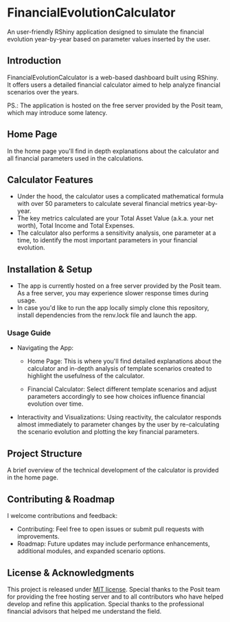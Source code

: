 # FinancialEvolutionCalculator

An user-friendly RShiny application designed to simulate the financial evolution year-by-year based on parameter values inserted by the user.


## Introduction

FinancialEvolutionCalculator is a web-based dashboard built using RShiny. It offers users a detailed financial calculator aimed to help analyze financial scenarios over the years.

PS.: The application is hosted on the free server provided by the Posit team, which may introduce some latency.


## Home Page

In the home page you'll find in depth explanations about the calculator and all financial parameters used in the calculations.


## Calculator Features
- Under the hood, the calculator uses a complicated mathematical formula with over 50 parameters to calculate several financial metrics year-by-year.
- The key metrics calculated are your Total Asset Value (a.k.a. your net worth), Total Income and Total Expenses.
- The calculator also performs a sensitivity analysis, one parameter at a time, to identify the most important parameters in your financial evolution.


## Installation & Setup
- The app is currently hosted on a free server provided by the Posit team. As a free server, you may experience slower response times during usage.
- In case you'd like to run the app locally simply clone this repository, install dependencies from the renv.lock file and launch the app.

### Usage Guide
- Navigating the App:
  - Home Page:
This is where you'll find detailed explanations about the calculator and in-depth analysis of template scenarios created to highlight the usefulness of the calculator.

  - Financial Calculator:
Select different template scenarios and adjust parameters accordingly to see how choices influence financial evolution over time.

- Interactivity and Visualizations:
Using reactivity, the calculator responds almost immediately to parameter changes by the user by re-calculating the scenario evolution and plotting the key financial parameters.

## Project Structure
A brief overview of the technical development of the calculator is provided in the home page.

## Contributing & Roadmap
I welcome contributions and feedback:

- Contributing:
Feel free to open issues or submit pull requests with improvements.
- Roadmap:
Future updates may include performance enhancements, additional modules, and expanded scenario options.


## License & Acknowledgments
This project is released under [MIT license](LICENSE). Special thanks to the Posit team for providing the free hosting server and to all contributors who have helped develop and refine this application. Special thanks to the professional financial advisors that helped me understand the field.
